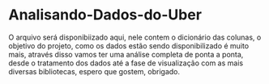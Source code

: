 # Analisando-Dados-do-Uber

O arquivo será disponibiizado aqui, nele contem o dicionário das colunas, o objetivo do projeto, como os dados estão sendo disponibilizado é muito mais, através disso vamos ter uma análise completa de ponta a ponta, desde o tratamento dos dados até a fase de visualização com as mais diversas bibliotecas, espero que gostem, obrigado.
